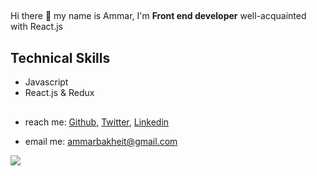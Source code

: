 ##

 Hi there 👋 my name is Ammar, I'm **Front end developer** well-acquainted with React.js 

## Technical Skills
- Javascript 
- React.js & Redux

##

- reach me: [Github](https://github.com/ammarbakheit), [Twitter](https://twitter.com/AmmarBakheit), [Linkedin](https://www.linkedin.com/in/ammar-m-bakheit-3723aa127)

- email me: ammarbakheit@gmail.com

<img src="https://github-readme-stats.vercel.app/api?username={ammarbakheit}" />

